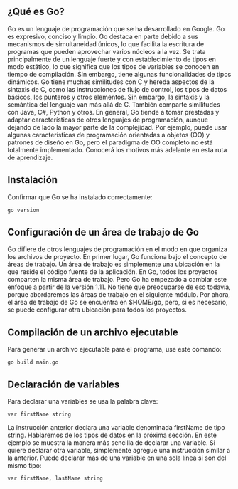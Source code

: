 ## ¿Qué es Go?

Go es un lenguaje de programación que se ha desarrollado en Google. Go es expresivo, conciso y limpio. Go destaca en parte debido a sus mecanismos de simultaneidad únicos, lo que facilita la escritura de programas que pueden aprovechar varios núcleos a la vez. Se trata principalmente de un lenguaje fuerte y con establecimiento de tipos en modo estático, lo que significa que los tipos de variables se conocen en tiempo de compilación. Sin embargo, tiene algunas funcionalidades de tipos dinámicos.
Go tiene muchas similitudes con C y hereda aspectos de la sintaxis de C, como las instrucciones de flujo de control, los tipos de datos básicos, los punteros y otros elementos. Sin embargo, la sintaxis y la semántica del lenguaje van más allá de C. También comparte similitudes con Java, C#, Python y otros. En general, Go tiende a tomar prestadas y adaptar características de otros lenguajes de programación, aunque dejando de lado la mayor parte de la complejidad. Por ejemplo, puede usar algunas características de programación orientadas a objetos (OO) y patrones de diseño en Go, pero el paradigma de OO completo no está totalmente implementado. Conocerá los motivos más adelante en esta ruta de aprendizaje.

## Instalación

Confirmar que Go se ha instalado correctamente:

```cmd
go version
```
## Configuración de un área de trabajo de Go

Go difiere de otros lenguajes de programación en el modo en que organiza los archivos de proyecto. En primer lugar, Go funciona bajo el concepto de áreas de trabajo. Un área de trabajo es simplemente una ubicación en la que reside el código fuente de la aplicación. En Go, todos los proyectos comparten la misma área de trabajo. Pero Go ha empezado a cambiar este enfoque a partir de la versión 1.11. No tiene que preocuparse de eso todavía, porque abordaremos las áreas de trabajo en el siguiente módulo. Por ahora, el área de trabajo de Go se encuentra en $HOME/go, pero, si es necesario, se puede configurar otra ubicación para todos los proyectos.

## Compilación de un archivo ejecutable

Para generar un archivo ejecutable para el programa, use este comando:

```
go build main.go
```
## Declaración de variables

Para declarar una variables se usa la palabra clave:

```
var firstName string
```
La instrucción anterior declara una variable denominada firstName de tipo string. Hablaremos de los tipos de datos en la próxima sección. En este ejemplo se muestra la manera más sencilla de declarar una variable. Si quiere declarar otra variable, simplemente agregue una instrucción similar a la anterior. Puede declarar más de una variable en una sola línea si son del mismo tipo:

```
var firstName, lastName string

```